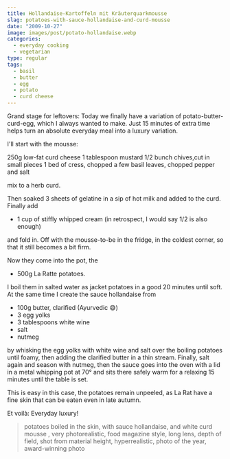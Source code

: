 ```yaml
---
title: Hollandaise-Kartoffeln mit Kräuterquarkmousse
slag: potatoes-with-sauce-hollandaise-and-curd-mousse
date: "2009-10-27"
image: images/post/potato-hollandaise.webp
categories: 
  - everyday cooking
  - vegetarian
type: regular
tags: 
  - basil
  - butter
  - egg
  - potato
  - curd cheese
---
```


Grand stage for leftovers: Today we finally have a variation of potato-butter-curd-egg, which I always wanted to make. Just 15 minutes of extra time helps turn an absolute everyday meal into a luxury variation.

I'll start with the mousse:

250g low-fat curd cheese
1 tablespoon mustard 
1/2 bunch chives,cut in small pieces 
1 bed of cress, chopped
a few basil leaves, chopped
pepper and salt

mix to a herb curd.

Then soaked 3 sheets of gelatine in a sip of hot milk and added to the curd. Finally add

* 1 cup of stiffly whipped cream (in retrospect, I would say 1/2 is also enough)

and fold in. Off with the mousse-to-be in the fridge, in the coldest corner, so that it still becomes a bit firm.

Now they come into the pot, the

* 500g La Ratte potatoes.

I boil them in salted water as jacket potatoes in a good 20 minutes until soft. At the same time I create the sauce hollandaise from

* 100g butter, clarified (Ayurvedic 😅)
* 3 egg yolks 
* 3 tablespoons white wine
* salt
* nutmeg

by whisking the egg yolks with white wine and salt over the boiling potatoes until foamy, then adding the clarified butter in a thin stream. Finally, salt again and season with nutmeg, then the sauce goes into the oven with a lid in a metal whipping pot at 70° and sits there safely warm for a relaxing 15 minutes until the table is set.

This is easy in this case, the potatoes remain unpeeled, as La Rat have a fine skin that can be eaten even in late autumn.

Et voilà: Everyday luxury!

> potatoes boiled in the skin, with sauce hollandaise, and white curd mousse , very photorealistic, food magazine style, long lens, depth of field, shot from material height, hyperrealistic, photo of the year, award-winning photo 
